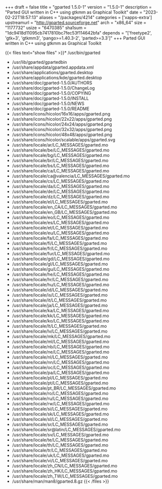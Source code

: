 +++
draft = false
title = "gparted 1.5.0-1"
version = "1.5.0-1"
description = "Parted GUI written in C++ using gtkmm as Graphical Toolkit"
date = "2023-02-22T18:57:13"
aliases = "/packages/4214"
categories = ['xapps-extra']
upstreamurl = "http://gparted.sourceforge.net"
arch = "x86_64"
size = "1177732"
usize = "6470385"
sha1sum = "1dc9418d11095cb7417810bc7fec53f114642bfa"
depends = "['freetype2', 'gtk+3', 'gtkmm3', 'pango>=1.40.3-2', 'parted>=3.3']"
+++
Parted GUI written in C++ using gtkmm as Graphical Toolkit

{{< files text="show files" >}}* /usr/bin/gparted
* /usr/lib/gparted/gpartedbin
* /usr/share/appdata/gparted.appdata.xml
* /usr/share/applications/gparted.desktop
* /usr/share/applications/kde/gparted.desktop
* /usr/share/doc/gparted-1.5.0/AUTHORS
* /usr/share/doc/gparted-1.5.0/ChangeLog
* /usr/share/doc/gparted-1.5.0/COPYING
* /usr/share/doc/gparted-1.5.0/INSTALL
* /usr/share/doc/gparted-1.5.0/NEWS
* /usr/share/doc/gparted-1.5.0/README
* /usr/share/icons/hicolor/16x16/apps/gparted.png
* /usr/share/icons/hicolor/22x22/apps/gparted.png
* /usr/share/icons/hicolor/24x24/apps/gparted.png
* /usr/share/icons/hicolor/32x32/apps/gparted.png
* /usr/share/icons/hicolor/48x48/apps/gparted.png
* /usr/share/icons/hicolor/scalable/apps/gparted.svg
* /usr/share/locale/ar/LC_MESSAGES/gparted.mo
* /usr/share/locale/be/LC_MESSAGES/gparted.mo
* /usr/share/locale/bg/LC_MESSAGES/gparted.mo
* /usr/share/locale/br/LC_MESSAGES/gparted.mo
* /usr/share/locale/bs/LC_MESSAGES/gparted.mo
* /usr/share/locale/ca/LC_MESSAGES/gparted.mo
* /usr/share/locale/ca@valencia/LC_MESSAGES/gparted.mo
* /usr/share/locale/cs/LC_MESSAGES/gparted.mo
* /usr/share/locale/da/LC_MESSAGES/gparted.mo
* /usr/share/locale/de/LC_MESSAGES/gparted.mo
* /usr/share/locale/dz/LC_MESSAGES/gparted.mo
* /usr/share/locale/el/LC_MESSAGES/gparted.mo
* /usr/share/locale/en_CA/LC_MESSAGES/gparted.mo
* /usr/share/locale/en_GB/LC_MESSAGES/gparted.mo
* /usr/share/locale/eo/LC_MESSAGES/gparted.mo
* /usr/share/locale/es/LC_MESSAGES/gparted.mo
* /usr/share/locale/et/LC_MESSAGES/gparted.mo
* /usr/share/locale/eu/LC_MESSAGES/gparted.mo
* /usr/share/locale/fa/LC_MESSAGES/gparted.mo
* /usr/share/locale/fi/LC_MESSAGES/gparted.mo
* /usr/share/locale/fr/LC_MESSAGES/gparted.mo
* /usr/share/locale/fur/LC_MESSAGES/gparted.mo
* /usr/share/locale/gd/LC_MESSAGES/gparted.mo
* /usr/share/locale/gl/LC_MESSAGES/gparted.mo
* /usr/share/locale/gu/LC_MESSAGES/gparted.mo
* /usr/share/locale/he/LC_MESSAGES/gparted.mo
* /usr/share/locale/hr/LC_MESSAGES/gparted.mo
* /usr/share/locale/hu/LC_MESSAGES/gparted.mo
* /usr/share/locale/id/LC_MESSAGES/gparted.mo
* /usr/share/locale/is/LC_MESSAGES/gparted.mo
* /usr/share/locale/it/LC_MESSAGES/gparted.mo
* /usr/share/locale/ja/LC_MESSAGES/gparted.mo
* /usr/share/locale/ka/LC_MESSAGES/gparted.mo
* /usr/share/locale/kk/LC_MESSAGES/gparted.mo
* /usr/share/locale/ko/LC_MESSAGES/gparted.mo
* /usr/share/locale/lt/LC_MESSAGES/gparted.mo
* /usr/share/locale/lv/LC_MESSAGES/gparted.mo
* /usr/share/locale/mk/LC_MESSAGES/gparted.mo
* /usr/share/locale/ml/LC_MESSAGES/gparted.mo
* /usr/share/locale/nb/LC_MESSAGES/gparted.mo
* /usr/share/locale/ne/LC_MESSAGES/gparted.mo
* /usr/share/locale/nl/LC_MESSAGES/gparted.mo
* /usr/share/locale/nn/LC_MESSAGES/gparted.mo
* /usr/share/locale/oc/LC_MESSAGES/gparted.mo
* /usr/share/locale/pa/LC_MESSAGES/gparted.mo
* /usr/share/locale/pl/LC_MESSAGES/gparted.mo
* /usr/share/locale/pt/LC_MESSAGES/gparted.mo
* /usr/share/locale/pt_BR/LC_MESSAGES/gparted.mo
* /usr/share/locale/ro/LC_MESSAGES/gparted.mo
* /usr/share/locale/ru/LC_MESSAGES/gparted.mo
* /usr/share/locale/rw/LC_MESSAGES/gparted.mo
* /usr/share/locale/si/LC_MESSAGES/gparted.mo
* /usr/share/locale/sk/LC_MESSAGES/gparted.mo
* /usr/share/locale/sl/LC_MESSAGES/gparted.mo
* /usr/share/locale/sr/LC_MESSAGES/gparted.mo
* /usr/share/locale/sr@latin/LC_MESSAGES/gparted.mo
* /usr/share/locale/sv/LC_MESSAGES/gparted.mo
* /usr/share/locale/te/LC_MESSAGES/gparted.mo
* /usr/share/locale/th/LC_MESSAGES/gparted.mo
* /usr/share/locale/tr/LC_MESSAGES/gparted.mo
* /usr/share/locale/uk/LC_MESSAGES/gparted.mo
* /usr/share/locale/vi/LC_MESSAGES/gparted.mo
* /usr/share/locale/zh_CN/LC_MESSAGES/gparted.mo
* /usr/share/locale/zh_HK/LC_MESSAGES/gparted.mo
* /usr/share/locale/zh_TW/LC_MESSAGES/gparted.mo
* /usr/share/man/man8/gparted.8.gz
{{< /files >}}
